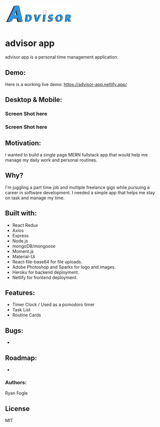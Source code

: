 # ![](https://github.com/RMFogle/advisor/blob/main/client/src/img/Advisor-logoblue-25.png)

# advisor app
advisor app is a personal time management application.

## Demo: 
Here is a working live demo: https://advisor-app.netlify.app/

## Desktop & Mobile: 

### Screen Shot here

### Screen Shot here

## Motivation: 
I wanted to build a single page MERN fullstack app that would help me manage my daily work and personal routines. 

## Why? 
I'm juggling a part time job and multiple freelance gigs while pursuing a career in software development. I needed a simple app that helps me stay on task and manage my time. 

## Built with: 
- React Redux
- Axios
- Express 
- Node.js
- mongoDB/mongoose
- Moment.js
- Material-Ui
- React-file-base64 for file uploads.
- Adobe Photoshop and Sparks for logo and images.
- Heroku for backend deployment. 
- Netlify for frontend deployment.

## Features: 
- Timer Clock / Used as a pomodoro timer
- Task List 
- Routine Cards 

## Bugs: 
- 

## Roadmap: 
- 

### Authors: 
Ryan Fogle 

## License 
MIT 